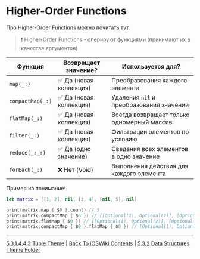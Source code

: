 # Higher-Order Functions 

Про Higher-Order Functions можно почитать [тут](/2%20ComputerScience/2.2%20Languages/2.2.2%20Paradigm/2.2.2.1%20Declarative/2.2.2.1.1%20FunctionalProgramming(FP).md).

> ❗ Higher-Order Functions - оперируют функциями (принимают их в качестве аргументов)

| Функция          | Возвращает значение?   | Используется для? |
|------------------|------------------------|-------------------|
| `map(_:)`       | ✅ Да (новая коллекция) | Преобразования каждого элемента |
| `compactMap(_:)`| ✅ Да (новая коллекция)| Удаления `nil` и преобразования значений |
| `flatMap(_:)`   | ✅ Да (новая коллекция) | Всегда возвращает только одномерный массив |
| `filter(_:)`    | ✅ Да (новая коллекция) | Фильтрации элементов по условию |
| `reduce(_:_:)`  | ✅ Да (одно значение)   | Сведения всех элементов в одно значение |
| `forEach(_:)`   | ❌ Нет (Void)           | Выполнения действия для каждого элемента 

Пример на понимание: 

```swift
let matrix = [[1, 2], nil, [3, 4], [nil, 5], nil]

print(matrix.map { $0 }.count) // 5
print(matrix.compactMap { $0 }) // [[Optional(1), Optional(2)], [Optional(3), Optional(4)], [nil, Optional(5)]]
print(matrix.flatMap { $0 }) // [[Optional(1), Optional(2)], [Optional(3), Optional(4)], [nil, Optional(5)]]
print(matrix.compactMap { $0 }.flatMap { $0 }) // [Optional(1), Optional(2), Optional(3), Optional(4), nil, Optional(5)]
```

---

[5.3.1.4.4.3 Tuple Theme](./5.3.1.4.4.3%20Tuple.md) | [Back To iOSWiki Contents](https://github.com/eldaroid/iOSWiki) | [5.3.2 Data Structures Theme Folder](/5%20Swift/5.3%20DataRepresentations/5.3.2%20DataStructures/)